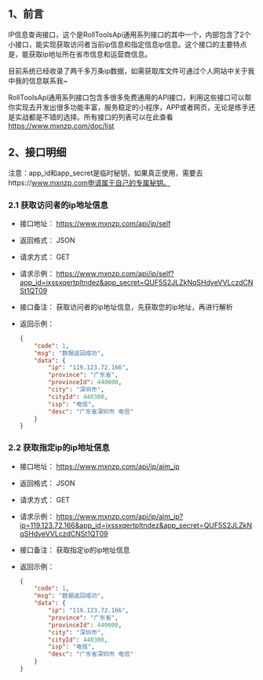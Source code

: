 ## 1、前言

IP信息查询接口，这个是RollToolsApi通用系列接口的其中一个，内部包含了2个小接口，能实现获取访问者当前ip信息和指定信息ip信息。这个接口的主要特点是，能获取ip地址所在省市信息和运营商信息。

目前系统已经收录了两千多万条ip数据，如需获取库文件可通过个人网站中关于我中我的信息联系我~

RollToolsApi通用系列接口包含多很多免费通用的API接口，利用这些接口可以帮你实现去开发出很多功能丰富，服务稳定的小程序，APP或者网页，无论是练手还是实战都是不错的选择。所有接口的列表可以在此查看 https://www.mxnzp.com/doc/list

## 2、接口明细

注意：app_id和app_secret是临时秘钥，如果真正使用，需要去https://www.mxnzp.com申请属于自己的专属秘钥。

### 2.1 获取访问者的ip地址信息

- 接口地址： https://www.mxnzp.com/api/ip/self

- 返回格式： JSON

- 请求方式： GET

- 请求示例： https://www.mxnzp.com/api/ip/self?app_id=ixssxqertpltndez&app_secret=QUF5S2JLZkNqSHdyeVVLczdCNSt1QT09

- 接口备注： 获取访问者的ip地址信息，先获取您的ip地址，再进行解析

- 返回示例：

  ```json
  {
      "code": 1,
      "msg": "数据返回成功",
      "data": {
          "ip": "119.123.72.166",
          "province": "广东省",
          "provinceId": 440000,
          "city": "深圳市",
          "cityId": 440300,
          "isp": "电信",
          "desc": "广东省深圳市 电信"
      }
  }
  ```

### 2.2 获取指定ip的ip地址信息

- 接口地址： https://www.mxnzp.com/api/ip/aim_ip

- 返回格式： JSON

- 请求方式： GET

- 请求示例： https://www.mxnzp.com/api/ip/aim_ip?ip=119.123.72.166&app_id=ixssxqertpltndez&app_secret=QUF5S2JLZkNqSHdyeVVLczdCNSt1QT09

- 接口备注： 获取指定ip的ip地址信息

- 返回示例：

  ```json
  {
      "code": 1,
      "msg": "数据返回成功",
      "data": {
          "ip": "119.123.72.166",
          "province": "广东省",
          "provinceId": 440000,
          "city": "深圳市",
          "cityId": 440300,
          "isp": "电信",
          "desc": "广东省深圳市 电信"
      }
  }
  
  ```

